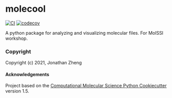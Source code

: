 molecool
==============================
[//]: # (Badges)
[![CI](https://github.com/jonwzheng/molssi-best-practices-workshop/workflows/CI/badge.svg)](https://github.com/REPLACE_WITH_OWNER_ACCOUNT/molecool/actions?query=workflow%3ACI)
[![codecov](https://codecov.io/gh/REPLACE_WITH_OWNER_ACCOUNT/molecool/branch/master/graph/badge.svg)](https://codecov.io/gh/REPLACE_WITH_OWNER_ACCOUNT/molecool/branch/master)


A python package for analyzing and visualizing molecular files. For MolSSI workshop.

### Copyright

Copyright (c) 2021, Jonathan Zheng


#### Acknowledgements
 
Project based on the 
[Computational Molecular Science Python Cookiecutter](https://github.com/molssi/cookiecutter-cms) version 1.5.
